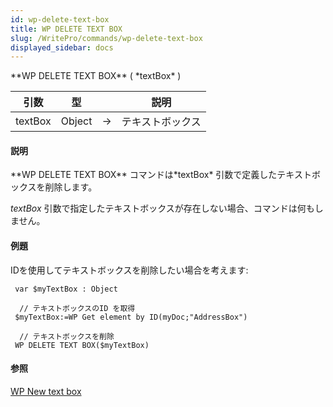 ```yaml
---
id: wp-delete-text-box
title: WP DELETE TEXT BOX
slug: /WritePro/commands/wp-delete-text-box
displayed_sidebar: docs
---
```


<!--REF #_command_.WP DELETE TEXT BOX.Syntax-->**WP DELETE TEXT BOX** ( *textBox* )<!-- END REF-->
<!--REF #_command_.WP DELETE TEXT BOX.Params-->
| 引数 | 型 |  | 説明 |
| --- | --- | --- | --- |
| textBox | Object | &rarr; | テキストボックス |

<!-- END REF-->

#### 説明 

<!--REF #_command_.WP DELETE TEXT BOX.Summary-->**WP DELETE TEXT BOX** コマンドは*textBox* 引数で定義したテキストボックスを削除します。<!-- END REF-->

*textBox* 引数で指定したテキストボックスが存在しない場合、コマンドは何もしません。

#### 例題 

IDを使用してテキストボックスを削除したい場合を考えます:

```4d
 var $myTextBox : Object
 
  // テキストボックスのID を取得
 $myTextBox:=WP Get element by ID(myDoc;"AddressBox")
 
  // テキストボックスを削除
 WP DELETE TEXT BOX($myTextBox)
```

#### 参照 

[WP New text box](wp-new-text-box.md)  